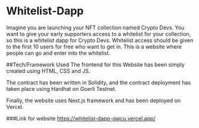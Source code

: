 # Whitelist-Dapp
Imagine you are launching your NFT collection named Crypto Devs. 
You want to give your early supporters access to a whitelist for your collection, so this is a whitelist dapp for Crypto Devs.
Whitelist access should be given to the first 10 users for free who want to get in.
This is a website where people can go and enter into the whitelist.

##Tech/Framework Used
The frontend for this Website has been simply created using HTML, CSS and JS.

The contract has been written in Solidity, and the contract deployment has taken place using Hardhat on Goerli Testnet.

Finally, the website uses Next.js framework and has been deployed on Vercel.

###Link for website
https://whitelist-dapp-qwcu.vercel.app/

